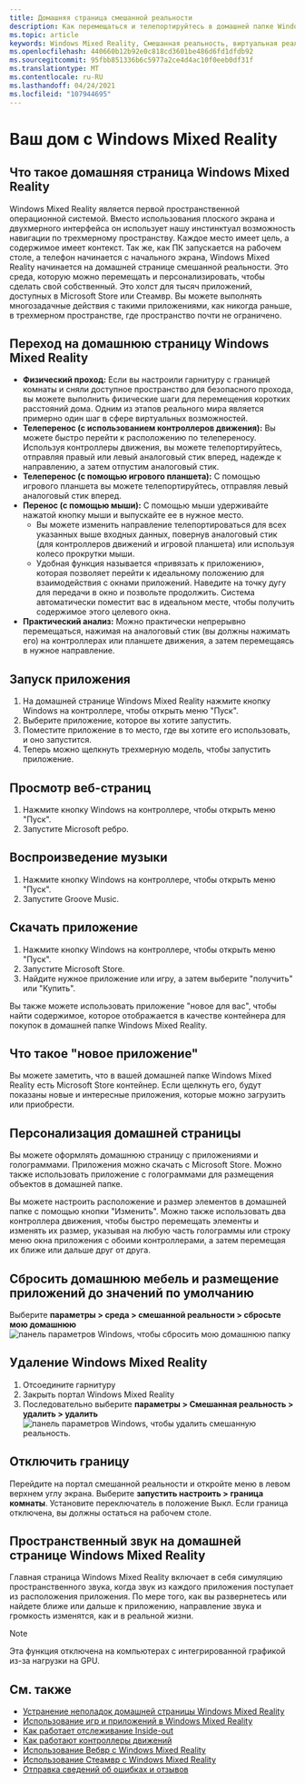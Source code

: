 ```yaml
---
title: Домашняя страница смешанной реальности
description: Как перемещаться и телепортируйтесь в домашней папке Windows Mixed Reality, запускать приложения и игры, персонализировать домашнюю страницу и изменять параметры визуального, звукового и голосового ввода.
ms.topic: article
keywords: Windows Mixed Reality, Смешанная реальность, виртуальная реальность, VR, MR, Домашняя страница, навигация, обход приложений, игры
ms.openlocfilehash: 440660b12b92e0c818cd3601be486d6fd1dfdb92
ms.sourcegitcommit: 95fbb851336b6c5977a2ce4d4ac10f0eeb0df31f
ms.translationtype: MT
ms.contentlocale: ru-RU
ms.lasthandoff: 04/24/2021
ms.locfileid: "107944695"
---
```

# <a name="your-windows-mixed-reality-home"></a>Ваш дом с Windows Mixed Reality

## <a name="what-is-the-windows-mixed-reality-home"></a>Что такое домашняя страница Windows Mixed Reality

Windows Mixed Reality является первой пространственной операционной системой. Вместо использования плоского экрана и двухмерного интерфейса он использует нашу инстинктуал возможность навигации по трехмерному пространству. Каждое место имеет цель, а содержимое имеет контекст. Так же, как ПК запускается на рабочем столе, а телефон начинается с начального экрана, Windows Mixed Reality начинается на домашней странице смешанной реальности. Это среда, которую можно перемещать и персонализировать, чтобы сделать свой собственный. Это холст для тысяч приложений, доступных в Microsoft Store или Стеамвр. Вы можете выполнять многозадачные действия с такими приложениями, как никогда раньше, в трехмерном пространстве, где пространство почти не ограничено.

## <a name="move-through-the-windows-mixed-reality-home"></a>Переход на домашнюю страницу Windows Mixed Reality

* **Физический проход:** Если вы настроили гарнитуру с границей комнаты и сняли доступное пространство для безопасного прохода, вы можете выполнить физические шаги для перемещения коротких расстояний дома. Одним из этапов реального мира является примерно один шаг в сфере виртуальных возможностей.
* **Телеперенос (с использованием контроллеров движения):** Вы можете быстро перейти к расположению по телепереносу. Используя контроллеры движения, вы можете телепортируйтесь, отправляя правый или левый аналоговый стик вперед, надежде к направлению, а затем отпустим аналоговый стик.
* **Телеперенос (с помощью игрового планшета):** С помощью игрового планшета вы можете телепортируйтесь, отправляя левый аналоговый стик вперед.
* **Перенос (с помощью мыши):** С помощью мыши удерживайте нажатой кнопку мыши и выпускайте ее в нужное место.
  * Вы можете изменить направление телепортироваться для всех указанных выше входных данных, повернув аналоговый стик (для контроллеров движений и игровой планшета) или используя колесо прокрутки мыши.
  * Удобная функция называется «привязать к приложению», которая позволяет перейти к идеальному положению для взаимодействия с окнами приложений. Наведите на точку дугу для передачи в окно и позвольте продолжить. Система автоматически поместит вас в идеальном месте, чтобы получить содержимое этого целевого окна.
* **Практический анализ:** Можно практически непрерывно перемещаться, нажимая на аналоговый стик (вы должны нажимать его) на контроллерах или планшете движения, а затем перемещаясь в нужное направление.

## <a name="launch-an-app"></a>Запуск приложения

1. На домашней странице Windows Mixed Reality нажмите кнопку Windows на контроллере, чтобы открыть меню "Пуск".
2. Выберите приложение, которое вы хотите запустить.
3. Поместите приложение в то место, где вы хотите его использовать, и оно запустится.
4. Теперь можно щелкнуть трехмерную модель, чтобы запустить приложение.

## <a name="browse-the-web"></a>Просмотр веб-страниц

1. Нажмите кнопку Windows на контроллере, чтобы открыть меню "Пуск".
2. Запустите Microsoft ребро.

## <a name="play-music"></a>Воспроизведение музыки

1. Нажмите кнопку Windows на контроллере, чтобы открыть меню "Пуск".
2. Запустите Groove Music.

## <a name="download-an-app"></a>Скачать приложение

1. Нажмите кнопку Windows на контроллере, чтобы открыть меню "Пуск".
2. Запустите Microsoft Store.
3. Найдите нужное приложение или игру, а затем выберите "получить" или "Купить".

Вы также можете использовать приложение "новое для вас", чтобы найти содержимое, которое отображается в качестве контейнера для покупок в домашней папке Windows Mixed Reality.

## <a name="what-is-the-new-for-you-app"></a>Что такое "новое приложение"

Вы можете заметить, что в вашей домашней папке Windows Mixed Reality есть Microsoft Store контейнер. Если щелкнуть его, будут показаны новые и интересные приложения, которые можно загрузить или приобрести.

## <a name="personalize-my-home"></a>Персонализация домашней страницы

Вы можете оформлять домашнюю страницу с приложениями и голограммами. Приложения можно скачать с Microsoft Store. Можно также использовать приложение с голограммами для размещения объектов в домашней папке.

Вы можете настроить расположение и размер элементов в домашней папке с помощью кнопки "Изменить". Можно также использовать два контроллера движения, чтобы быстро перемещать элементы и изменять их размер, указывая на любую часть голограммы или строку меню окна приложения с обоими контроллерами, а затем перемещая их ближе или дальше друг от друга.

## <a name="reset-my-homes-furniture-and-app-placement-back-to-default"></a>Сбросить домашнюю мебель и размещение приложений до значений по умолчанию

Выберите **параметры > среда > смешанной реальности > сбросьте мою домашнюю** ![ панель параметров Windows, чтобы сбросить мою домашнюю папку](images/1050px-environmentreset.png)

## <a name="uninstall-windows-mixed-reality"></a>Удаление Windows Mixed Reality

1. Отсоедините гарнитуру
2. Закрыть портал Windows Mixed Reality
3. Последовательно выберите **параметры > Смешанная реальность > удалить > удалить** ![ панель параметров Windows, чтобы удалить смешанную реальность.](images/1050px-uninstall2.png)

## <a name="turn-off-the-boundary"></a>Отключить границу

Перейдите на портал смешанной реальности и откройте меню в левом верхнем углу экрана. Выберите **запустить настроить > граница комнаты**. Установите переключатель в положение Выкл. Если граница отключена, вы должны остаться на рабочем столе.

## <a name="spatial-sound-in-the-windows-mixed-reality-home"></a>Пространственный звук на домашней странице Windows Mixed Reality

Главная страница Windows Mixed Reality включает в себя симуляцию пространственного звука, когда звук из каждого приложения поступает из расположения приложения. По мере того, как вы развернетесь или найдете ближе или дальше к приложению, направление звука и громкость изменятся, как и в реальной жизни. 

> [!NOTE]
> Эта функция отключена на компьютерах с интегрированной графикой из-за нагрузки на GPU.

## <a name="see-also"></a>См. также

* [Устранение неполадок домашней страницы Windows Mixed Reality](wmr-setup-faq.yml#my-motion-controllers-aren-t-working)
* [Использование игр и приложений в Windows Mixed Reality](using-games-and-apps-in-windows-mixed-reality.md)
* [Как работает отслеживание Inside-out](tracking-system.md)
* [Как работают контроллеры движений](controllers-in-wmr.md)
* [Использование Вебвр с Windows Mixed Reality](webvr.md)
* [Использование Стеамвр с Windows Mixed Reality](using-steamvr-with-windows-mixed-reality.md)
* [Отправка сведений об ошибках и отзывов](filing-feedback.md)
